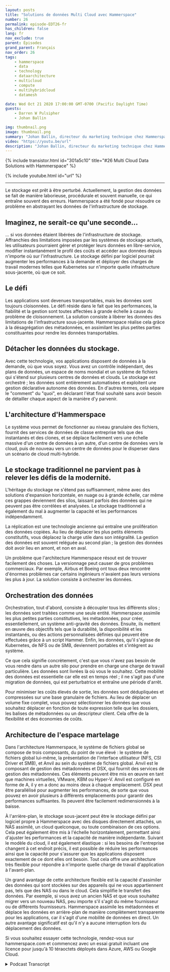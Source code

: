 ```yaml
---
layout: posts
title: "Solutions de données Multi Cloud avec Hammerspace"
number: 26
permalink: episode-EDT26-fr
has_children: false
lang: fr
nav_exclude: true
parent: Épisodes
grand_parent: Français
nav_order: 26
tags:
    - hammerspace
    - data
    - technology
    - dataarchitecture
    - multicloud
    - compute
    - multihybridcloud
    - datamesh

date: Wed Oct 21 2020 17:00:00 GMT-0700 (Pacific Daylight Time)
guests:
    - Darren W Pulsipher
    - Johan Ballin

img: thumbnail.png
image: thumbnail.png
summary: "Johan Ballin, directeur du marketing technique chez Hammerspace, et Darren Pulsipher, architecte de solutions en chef du secteur public chez Intel, discutent de la technologie de cloud hybride de Hammerspace qui libère les données de l'infrastructure de stockage, offrant ainsi une portabilité et des performances des données."
video: "https://youtu.be/url"
description: "Johan Ballin, directeur du marketing technique chez Hammerspace, et Darren Pulsipher, architecte de solutions en chef du secteur public chez Intel, discutent de la technologie de cloud hybride de Hammerspace qui libère les données de l'infrastructure de stockage, offrant ainsi une portabilité et des performances des données."
---
```


<div>
{% include transistor.html id="301a5c10" title="#26 Multi Cloud Data Solutions with Hammerspace" %}

{% include youtube.html id="url" %}
</div>

---

Le stockage est prêt à être perturbé. Actuellement, la gestion des données se fait de manière laborieuse, procédurale et souvent manuelle, ce qui entraîne souvent des erreurs. Hammerspace a été fondé pour résoudre ce problème en abstrayant les données de l'infrastructure de stockage.

## Imaginez, ne serait-ce qu'une seconde...

... si vos données étaient libérées de l'infrastructure de stockage. Affranchies des limitations imposées par les systèmes de stockage actuels, les utilisateurs pourraient gérer et protéger leurs données en libre-service, modifier instantanément le profil des coûts et accéder aux données depuis n'importe où sur l'infrastructure. Le stockage défini par logiciel pourrait augmenter les performances à la demande et déployer des charges de travail modernes telles que Kubernetes sur n'importe quelle infrastructure sous-jacente, où que ce soit.

## Le défi

Les applications sont devenues transportables, mais les données sont toujours cloisonnées. Le défi réside dans le fait que les performances, la fiabilité et la gestion sont toutes affectées à grande échelle à cause du problème de cloisonnement. La solution consiste à libérer les données des limitations de l'infrastructure sous-jacente. Hammerspace réalise cela grâce à la désagrégation des métadonnées, en assimilant les plus petites parties constituantes pour rendre les données transportables.

## Détacher les données du stockage.

Avec cette technologie, vos applications disposent de données à la demande, où que vous soyez. Vous avez un contrôle indépendant, des plans de données, un espace de noms mondial et un système de fichiers qui s'étend sur plusieurs centres de données et clouds. Le stockage est orchestré ; les données sont entièrement automatisées et exploitent une gestion déclarative autonome des données. En d'autres termes, cela sépare le "comment" du "quoi", en déclarant l'état final souhaité sans avoir besoin de détailler chaque aspect de la manière d'y parvenir.

## L'architecture d'Hammerspace

Le système vous permet de fonctionner au niveau granulaire des fichiers, fournit des services de données de classe entreprise tels que des instantanés et des clones, et se déplace facilement vers une échelle massive d'un centre de données à un autre, d'un centre de données vers le cloud, puis de nouveau vers un centre de données pour le disperser dans un scénario de cloud multi-hybride.

## Le stockage traditionnel ne parvient pas à relever les défis de la modernité.

L'héritage du stockage ne s'étend pas suffisamment, même avec des solutions d'expansion horizontale, en nuage ou à grande échelle, car même ces grappes deviennent des silos, laissant parfois des données qui ne peuvent pas être corrélées et analysées. Le stockage traditionnel a également du mal à augmenter la capacité et les performances indépendamment.

La réplication est une technologie ancienne qui entraîne une prolifération des données copiées. Au lieu de déplacer les plus petits éléments constitutifs, vous déplacez la charge utile dans son intégralité. La gestion des données est souvent reléguée au second plan ; la gestion des données doit avoir lieu en amont, et non en aval.

Un problème que l'architecture Hammerspace résout est de trouver facilement des choses. La versionnage peut causer de gros problèmes commerciaux. Par exemple, Airbus et Boeing ont tous deux rencontré d'énormes problèmes car certains ingénieurs n'avaient pas leurs versions les plus à jour. La solution consiste à orchestrer les données.

## Orchestration des données

Orchestration, tout d'abord, consiste à découpler tous les différents silos ; les données sont traitées comme une seule entité. Hammerspace assimile les plus petites parties constitutives, les métadonnées, pour créer, essentiellement, un système anti-gravité des données. Ensuite, ils mettent en œuvre des objectifs tels que la durabilité, la disponibilité et les instantanés, ou des actions personnalisées définies qui peuvent être effectuées grâce à un script Hammer. Enfin, les données, qu'il s'agisse de Kubernetes, de NFS ou de SMB, deviennent portables et s'intègrent au système.

Ce que cela signifie concrètement, c'est que vous n'avez pas besoin de vous rendre dans un autre silo pour prendre en charge une charge de travail particulière. Les données sont livrées là où vous le souhaitez. Cette mobilité des données est essentielle car elle est en temps réel ; il ne s'agit pas d'une migration de données, qui est perturbatrice et entraîne une période d'arrêt.

Pour minimiser les coûts élevés de sortie, les données sont dédupliquées et compressées sur une base granulaire de fichiers. Au lieu de déplacer un volume fixe complet, vous pouvez sélectionner les données que vous souhaitez déplacer en fonction de toute expression telle que les dossiers, les balises de métadonnées ou un descripteur client. Cela offre de la flexibilité et des économies de coûts.

## Architecture de l'espace martelage

Dans l'architecture Hammerspace, le système de fichiers global se compose de trois composants, du point de vue élevé : le système de fichiers global lui-même, la présentation de l'interface utilisateur (NFS, CSI Driver et SMB), et Anvil au sein du système de fichiers global. Anvil est le composant de gestion des métadonnées et DSX, qui fournit des services de gestion des métadonnées. Ces éléments peuvent être mis en œuvre en tant que machines virtuelles, VMware, KBM ou Hyper-V. Anvil est configuré en forme de A, il y en a donc au moins deux à chaque emplacement. DSX peut être parallélisé pour augmenter les performances, de sorte que vous pouvez en avoir plusieurs à différents emplacements pour garantir des performances suffisantes. Ils peuvent être facilement redimensionnés à la baisse.

À l'arrière-plan, le stockage sous-jacent peut être le stockage défini par logiciel propre à Hammerspace avec des disques directement attachés, un NAS assimilé, un cloud quelconque, ou toute combinaison de ces options. Cela peut également être mis à l'échelle horizontalement, permettant ainsi d'ajuster les performances et la capacité de manière indépendante. Suivant le modèle du cloud, il est également élastique : si les besoins de l'entreprise changent à cet endroit précis, il est possible de réduire les performances ainsi que la capacité pour s'assurer que les applications disposent exactement de ce dont elles ont besoin. Tout cela offre une architecture très flexible pour répondre à n'importe quelle charge de travail d'application à l'avant-plan.

Un grand avantage de cette architecture flexible est la capacité d'assimiler des données qui sont stockées sur des appareils qui ne vous appartiennent pas, tels que des NAS ou dans le cloud. Cela simplifie le transfert des données. Par exemple, si vous avez un ancien NAS et que vous souhaitez migrer vers un nouveau NAS, peu importe s'il s'agit du même fournisseur ou de différents fournisseurs. Hammerspace assimile les métadonnées et déplace les données en arrière-plan de manière complètement transparente pour les applications, car il s'agit d'une mobilité de données en direct. Un autre avantage significatif est qu'il n'y a aucune interruption lors du déplacement des données.

Si vous souhaitez essayer cette technologie, rendez-vous sur hammerspace.com et commencez avec un essai gratuit incluant une licence pour jusqu'à 10 téraoctets déployés dans Azure, AWS ou Google Cloud.



<details>
<summary> Podcast Transcript </summary>

<p></p>

</details>
